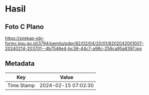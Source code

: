 # Hasil

## Foto C Plano

https://sirekap-obj-formc.kpu.go.id/3794/pemilu/pdpr/82/02/04/20/01/8202042001007-20240214-203701--4b7546e4-bc36-44c7-a98c-256ca95a8397.jpg


## Metadata

| Key        | Value               |
| ---------- | ------------------- |
| Time Stamp | 2024-02-15 07:02:30 |



